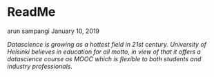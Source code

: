 ReadMe
================
arun sampangi
January 10, 2019

*Datascience is growing as a hottest field in 21st century. University of Helsinki believes in education for all motto, in view of that it offers a datascience course as MOOC which is flexible to both students and industry professionals.*
